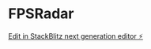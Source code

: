 # FPSRadar

[Edit in StackBlitz next generation editor ⚡️](https://stackblitz.com/~/github.com/Cross2pro/FPSRadar)